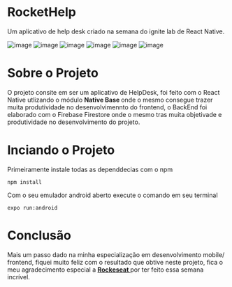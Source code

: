 # RocketHelp

Um aplicativo de help desk criado na semana do ignite lab de React Native.


![image](https://user-images.githubusercontent.com/49498964/181256838-8f60c72e-d62a-4956-a2c0-fdee9645d93c.png)
![image](https://user-images.githubusercontent.com/49498964/181256553-ff66fe45-8c95-4178-8c43-c1aa2f5f830a.png)
![image](https://user-images.githubusercontent.com/49498964/181257012-28801811-122a-47ee-b6a5-b97e67ea14d0.png)
![image](https://user-images.githubusercontent.com/49498964/181256629-91765809-09bc-4bfd-97d9-8793a3f8a0f7.png)
![image](https://user-images.githubusercontent.com/49498964/181256750-52fc0287-935a-4bbd-bdf6-e939c781e021.png)
![image](https://user-images.githubusercontent.com/49498964/181256792-72af6a2c-06a9-4690-a514-4a3412ed0bfb.png)


# Sobre o Projeto

O projeto consite em ser um aplicativo de HelpDesk, foi feito com o React Native utlizando o módulo <b> Native Base </b> onde o mesmo consegue trazer muita produtividade no desenvolvimennto do frontend, o BackEnd foi elaborado com o Firebase Firestore onde o mesmo tras muita objetivade e produtividade no desenvolvimento do projeto.

# Inciando o Projeto

Primeiramente instale todas as dependdecias com o npm

``` npm install ```

Com o seu emulador android aberto execute o comando em seu terminal

``` expo run:android ```

# Conclusão

Mais um passo dado na minha especialização em desenvolvimento mobile/ frontend, fiquei muito feliz com o resultado que obtive neste projeto, fica o meu agradecimento especial a <b>  <a href="https://www.rocketseat.com.br/" > Rockeseat </a> </b> por ter feito essa semana incrível.
